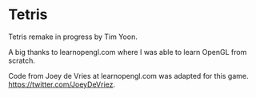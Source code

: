# Tetris

Tetris remake in progress by Tim Yoon.

A big thanks to learnopengl.com where I was able to learn OpenGL from scratch.

Code from Joey de Vries at learnopengl.com was adapted for this game.
https://twitter.com/JoeyDeVriez.

